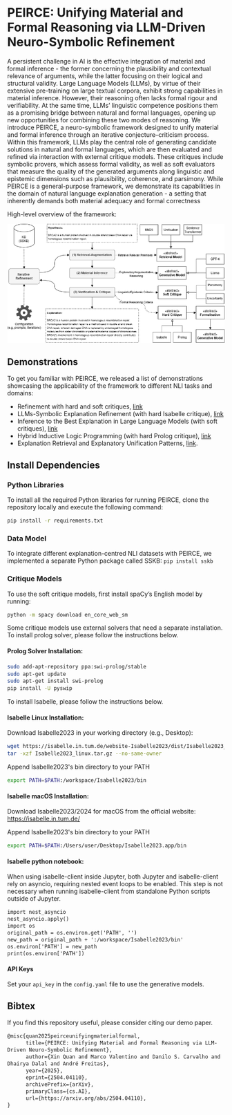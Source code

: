 # PEIRCE: Unifying Material and Formal Reasoning via LLM-Driven Neuro-Symbolic Refinement

A persistent challenge in AI is the effective integration of material and formal inference - the former concerning the plausibility and contextual relevance of arguments, while the latter focusing on their logical and structural validity. Large Language Models (LLMs), by virtue of their extensive pre-training on large textual corpora, exhibit strong capabilities in material inference. However, their reasoning often lacks formal rigour and verifiability. At the same time, LLMs’ linguistic competence positions them as a promising bridge between natural and formal languages, opening up new opportunities for combining these two modes of reasoning. We introduce PEIRCE, a neuro-symbolic framework designed to unify material and formal inference through an iterative conjecture–criticism process. Within this framework, LLMs play the central role of generating candidate solutions in natural and formal languages, which are then evaluated and refined via interaction with external critique models. These critiques include symbolic provers, which assess formal validity, as well as soft evaluators that measure the quality of the generated arguments along linguistic and epistemic dimensions such as plausibility, coherence, and parsimony. While PEIRCE is a general-purpose framework, we demonstrate its capabilities in the domain of natural language explanation generation - a setting that inherently demands both material adequacy and formal correctness

High-level overview of the framework:

![Image description](framework.png)

## Demonstrations

To get you familiar with PEIRCE, we released a list of demonstrations showcasing the applicability of the framework to different NLI tasks and domains:

- Refinement with hard and soft critiques, [link](https://github.com/neuro-symbolic-ai/peirce/blob/main/Soft%20and%20Hard%20Critiques.ipynb)
- LLMs-Symbolic Explanation Refinement (with hard Isabelle critique), [link](https://github.com/neuro-symbolic-ai/peirce/blob/main/Neuro-Symbolic%20Explanation%20Refinement.ipynb)
- Inference to the Best Explanation in Large Language Models (with soft critiques), [link](https://github.com/neuro-symbolic-ai/peirce/blob/main/Inference%20to%20the%20Best%20Explanation.ipynb)
- Hybrid Inductive Logic Programming (with hard Prolog critique), [link](https://github.com/neuro-symbolic-ai/peirce/blob/main/Hybrid%20Inductive%20Logic%20Programming.ipynb)
- Explanation Retrieval and Explanatory Unification Patterns, [link](https://github.com/neuro-symbolic-ai/peirce/blob/main/Explanation%20Retrieval.ipynb).

## Install Dependencies

### Python Libraries

To install all the required Python libraries for running PEIRCE, clone the repository locally and execute the following command:

```bash
pip install -r requirements.txt
```

### Data Model

To integrate different explanation-centred NLI datasets with PEIRCE, we implemented a separate Python package called SSKB: `pip install sskb`


### Critique Models

To use the soft critique models, first install spaCy’s English model by running:

```bash
python -m spacy download en_core_web_sm
```

Some critique models use external solvers that need a separate installation. To install prolog solver, please follow the instructions below.

#### Prolog Solver Installation:

```bash
sudo add-apt-repository ppa:swi-prolog/stable
sudo apt-get update
sudo apt-get install swi-prolog
pip install -U pyswip
```

To install Isabelle, please follow the instructions below.

#### Isabelle Linux Installation:

Download Isabelle2023 in your working directory (e.g., Desktop):

```bash
wget https://isabelle.in.tum.de/website-Isabelle2023/dist/Isabelle2023_linux.tar.gz
tar -xzf Isabelle2023_linux.tar.gz --no-same-owner
```

Append Isabelle2023's bin directory to your PATH
```bash
export PATH=$PATH:/workspace/Isabelle2023/bin 
```

#### Isabelle macOS Installation:

Download Isabelle2023/2024 for macOS from the official website: https://isabelle.in.tum.de/

Append Isabelle2023's bin directory to your PATH
```bash
export PATH=$PATH:/Users/user/Desktop/Isabelle2023.app/bin
```
#### Isabelle python notebook:

When using isabelle-client inside Jupyter, both Jupyter and isabelle-client rely on asyncio, requiring nested event loops to be enabled. This step is not necessary when running isabelle-client from standalone Python scripts outside of Jupyter.

```
import nest_asyncio
nest_asyncio.apply()
import os
original_path = os.environ.get('PATH', '')
new_path = original_path + ':/workspace/Isabelle2023/bin'
os.environ['PATH'] = new_path
print(os.environ['PATH'])
```

#### API Keys
Set your `api_key` in the `config.yaml` file to use the generative models.

## Bibtex

If you find this repository useful, please consider citing our demo paper. 

```
@misc{quan2025peirceunifyingmaterialformal,
      title={PEIRCE: Unifying Material and Formal Reasoning via LLM-Driven Neuro-Symbolic Refinement}, 
      author={Xin Quan and Marco Valentino and Danilo S. Carvalho and Dhairya Dalal and André Freitas},
      year={2025},
      eprint={2504.04110},
      archivePrefix={arXiv},
      primaryClass={cs.AI},
      url={https://arxiv.org/abs/2504.04110}, 
}
```

